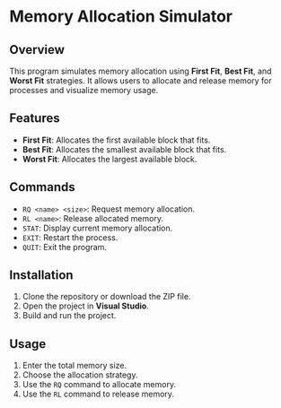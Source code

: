 # Memory Allocation Simulator

## Overview
This program simulates memory allocation using **First Fit**, **Best Fit**, and **Worst Fit** strategies. It allows users to allocate and release memory for processes and visualize memory usage.

## Features

- **First Fit**: Allocates the first available block that fits.
- **Best Fit**: Allocates the smallest available block that fits.
- **Worst Fit**: Allocates the largest available block.

## Commands

- `RQ <name> <size>`: Request memory allocation.
- `RL <name>`: Release allocated memory.
- `STAT`: Display current memory allocation.
- `EXIT`: Restart the process.
- `QUIT`: Exit the program.

## Installation

1. Clone the repository or download the ZIP file.
2. Open the project in **Visual Studio**.
3. Build and run the project.

## Usage

1. Enter the total memory size.
2. Choose the allocation strategy.
3. Use the `RQ` command to allocate memory.
4. Use the `RL` command to release memory.

